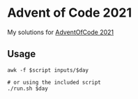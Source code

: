 # Advent of Code 2021
My solutions for [AdventOfCode 2021](http://adventofcode.com/2021)

## Usage
```
awk -f $script inputs/$day

# or using the included script
./run.sh $day
```
